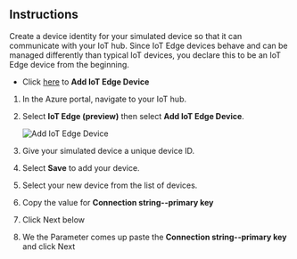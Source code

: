 ## Instructions

Create a device identity for your simulated device so that it can communicate with your IoT hub. Since IoT Edge devices behave and can be managed differently than typical IoT devices, you declare this to be an IoT Edge device from the beginning.

* Click [here]({Outputs.iotEdgeDevice}) to **Add IoT Edge Device** 

1. In the Azure portal, navigate to your IoT hub.
1. Select **IoT Edge (preview)** then select **Add IoT Edge Device**.

   ![Add IoT Edge Device](https://raw.githubusercontent.com/MicrosoftDocs/azure-docs/master/includes/media/iot-edge-register-device/add-device.png)

1. Give your simulated device a unique device ID.
1. Select **Save** to add your device.
1. Select your new device from the list of devices.
1. Copy the value for **Connection string--primary key**
1. Click Next below
1. We the Parameter comes up paste the **Connection string--primary key** and click Next